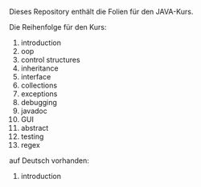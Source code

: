 Dieses Repository enthält die Folien für den JAVA-Kurs.

Die Reihenfolge für den Kurs:

1. introduction
2. oop
3. control structures
4. inheritance
5. interface
6. collections
7. exceptions
8. debugging
9. javadoc
10. GUI
11. abstract
12. testing
13. regex

auf Deutsch vorhanden:

1. introduction
